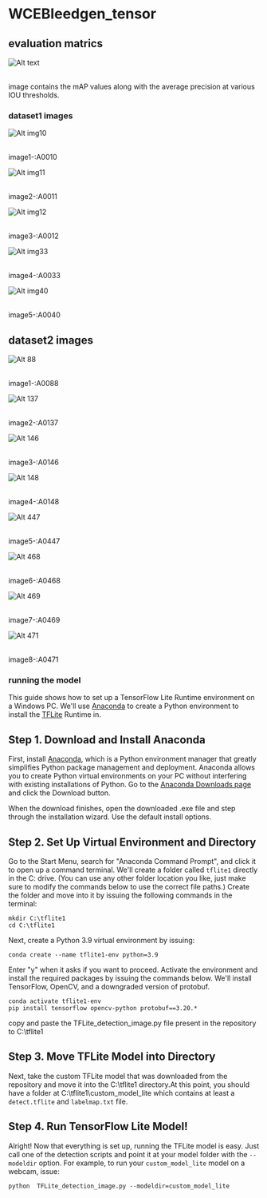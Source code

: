 # WCEBleedgen_tensor
## evaluation matrics
![Alt text](https://github.com/TeamUltF4/WCEBleedgen_tensor/assets/147421232/4e1d59aa-c0a7-4990-bf87-68c7dc6928e4)

</br>image contains the mAP values along with the average precision at various IOU thresholds.


### dataset1 images


![Alt img10](https://github.com/TeamUltF4/WCEBleedgen_tensor/assets/147421232/576eeff4-6919-42d6-a564-5a2e45c015bf)

</br>image1-:A0010

![Alt img11](https://github.com/TeamUltF4/WCEBleedgen_tensor/assets/147421232/db5deeaf-bc63-4bb3-80f7-e6a7daf23b9b)

</br>image2-:A0011

![Alt img12](https://github.com/TeamUltF4/WCEBleedgen_tensor/assets/147421232/e1e8b320-780a-4adc-88c4-5c9a73ff4312)

</br>image3-:A0012

![Alt img33](https://github.com/TeamUltF4/WCEBleedgen_tensor/assets/147421232/397db6c4-a2fd-44be-81b8-2f81eb101adf)

</br>image4-:A0033

![Alt img40](https://github.com/TeamUltF4/WCEBleedgen_tensor/assets/147421232/87595088-dc6d-4cd0-9e95-07a89159ab88)

</br>image5-:A0040


## dataset2 images


![Alt 88](https://github.com/TeamUltF4/WCEBleedgen_tensor/assets/147421232/bdd7112f-dbd1-4088-8ed8-032a352844e1)

</br>image1-:A0088

![Alt 137](https://github.com/TeamUltF4/WCEBleedgen_tensor/assets/147421232/2f3deaeb-5f45-4372-a498-6bde64e0e5f4)

</br>image2-:A0137

![Alt 146](https://github.com/TeamUltF4/WCEBleedgen_tensor/assets/147421232/ae3e9883-19c2-4001-8862-8bdc80147ec8)

</br>image3-:A0146

![Alt 148](https://github.com/TeamUltF4/WCEBleedgen_tensor/assets/147421232/2cddf7e7-be9d-4b23-9bf9-d23f25f979d6)

</br>image4-:A0148

![Alt 447](https://github.com/TeamUltF4/WCEBleedgen_tensor/assets/147421232/327bc7d8-d21e-4f9a-a29e-e5a547522ac9)

</br>image5-:A0447

![Alt 468](https://github.com/TeamUltF4/WCEBleedgen_tensor/assets/147421232/7b6c50ac-9017-44fe-97b2-ad5d20cfb594)

</br>image6-:A0468

![Alt 469](https://github.com/TeamUltF4/WCEBleedgen_tensor/assets/147421232/6ac76c32-b40a-46a7-b14a-d062ef8a6593)

</br>image7-:A0469

![Alt 471](https://github.com/TeamUltF4/WCEBleedgen_tensor/assets/147421232/fad02535-e217-484a-95a8-5b140db9d0d5)

</br>image8-:A0471

### running the model
This guide shows how to set up a TensorFlow Lite Runtime environment on a Windows PC. We'll use [Anaconda](https://www.anaconda.com/) to create a Python environment to install the [TFLite](https://github.com/EdjeElectronics/TensorFlow-Lite-Object-Detection-on-Android-and-Raspberry-Pi.git) Runtime in. 

## Step 1. Download and Install Anaconda
First, install [Anaconda](https://www.anaconda.com/), which is a Python environment manager that greatly simplifies Python package management and deployment. Anaconda allows you to create Python virtual environments on your PC without interfering with existing installations of Python. Go to the [Anaconda Downloads page](https://www.anaconda.com/products/distribution) and click the Download button.

When the download finishes, open the downloaded .exe file and step through the installation wizard. Use the default install options.

## Step 2. Set Up Virtual Environment and Directory
Go to the Start Menu, search for "Anaconda Command Prompt", and click it to open up a command terminal. We'll create a folder called `tflite1` directly in the C: drive. (You can use any other folder location you like, just make sure to modify the commands below to use the correct file paths.) Create the folder and move into it by issuing the following commands in the terminal:

```
mkdir C:\tflite1
cd C:\tflite1
```

Next, create a Python 3.9 virtual environment by issuing:

```
conda create --name tflite1-env python=3.9
```

Enter "y" when it asks if you want to proceed. Activate the environment and install the required packages by issuing the commands below. We'll install TensorFlow, OpenCV, and a downgraded version of protobuf. 

```
conda activate tflite1-env
pip install tensorflow opencv-python protobuf==3.20.*
```

copy and paste the TFLite_detection_image.py file present in the repository to C:\tflite1


## Step 3. Move TFLite Model into Directory
Next, take the custom TFLite model that was downloaded from the repository and move it into the C:\tflite1 directory.At this point, you should have a folder at C:\tflite1\custom_model_lite which contains at least a `detect.tflite` and `labelmap.txt` file.

## Step 4. Run TensorFlow Lite Model!
Alright! Now that everything is set up, running the TFLite model is easy. Just call one of the detection scripts and point it at your model folder with the `--modeldir` option. For example, to run your `custom_model_lite` model on a webcam, issue:

```
python  TFLite_detection_image.py --modeldir=custom_model_lite
```

